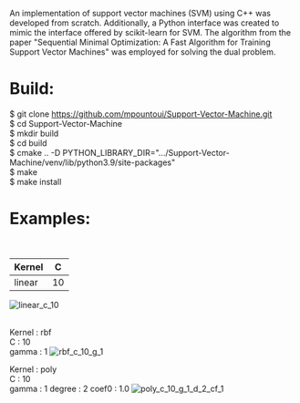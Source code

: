 An implementation of support vector machines (SVM) using C++ was developed from scratch. 
Additionally, a Python interface was created to mimic the interface offered by scikit-learn for SVM. 
The algorithm from the paper "Sequential Minimal Optimization: A Fast Algorithm for Training Support Vector Machines" was employed for solving the dual problem.

# Build: <br />
$ git clone https://github.com/mpountoui/Support-Vector-Machine.git <br />
$ cd Support-Vector-Machine <br />
$ mkdir build <br />
$ cd build <br />
$ cmake .. -D PYTHON_LIBRARY_DIR=".../Support-Vector-Machine/venv/lib/python3.9/site-packages" <br />
$ make <br />
$ make install <br />

# Examples: <br /> <br />
| Kernel  | C  |
| ------- | -- |
| linear  | 10 |
![linear_c_10](https://github.com/mpountoui/Support-Vector-Machine/assets/119242445/57f4a5cd-4718-4b71-89e9-083e534cbf93)
<br />
<br />

Kernel : rbf <br />
C : 10 <br />
gamma : 1
![rbf_c_10_g_1](https://github.com/mpountoui/Support-Vector-Machine/assets/119242445/f84e4331-69a4-478f-9400-f7d38d9a1984)

Kernel : poly <br />
C : 10 <br />
gamma  : 1
degree : 2
coef0  : 1.0
![poly_c_10_g_1_d_2_cf_1](https://github.com/mpountoui/Support-Vector-Machine/assets/119242445/ba3c6633-8a45-46ad-899c-ce5c87518690)
